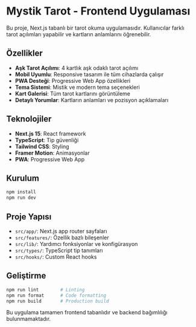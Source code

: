 # Mystik Tarot - Frontend Uygulaması

Bu proje, Next.js tabanlı bir tarot okuma uygulamasıdır. Kullanıcılar farklı
tarot açılımları yapabilir ve kartların anlamlarını öğrenebilir.

## Özellikler

- **Aşk Tarot Açılımı**: 4 kartlık aşk odaklı tarot açılımı
- **Mobil Uyumlu**: Responsive tasarım ile tüm cihazlarda çalışır
- **PWA Desteği**: Progressive Web App özellikleri
- **Tema Sistemi**: Mistik ve modern tema seçenekleri
- **Kart Galerisi**: Tüm tarot kartlarını görüntüleme
- **Detaylı Yorumlar**: Kartların anlamları ve pozisyon açıklamaları

## Teknolojiler

- **Next.js 15**: React framework
- **TypeScript**: Tip güvenliği
- **Tailwind CSS**: Styling
- **Framer Motion**: Animasyonlar
- **PWA**: Progressive Web App

## Kurulum

```bash
npm install
npm run dev
```

## Proje Yapısı

- `src/app/`: Next.js app router sayfaları
- `src/features/`: Özellik bazlı bileşenler
- `src/lib/`: Yardımcı fonksiyonlar ve konfigürasyon
- `src/types/`: TypeScript tip tanımları
- `src/hooks/`: Custom React hooks

## Geliştirme

```bash
npm run lint        # Linting
npm run format      # Code formatting
npm run build       # Production build
```

Bu uygulama tamamen frontend tabanlıdır ve backend bağımlılığı bulunmamaktadır.
